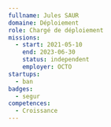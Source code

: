 ```yaml
---
fullname: Jules SAUR
domaine: Déploiement
role: Chargé de déploiement
missions:
  - start: 2021-05-10
    end: 2023-06-30
    status: independent
    employer: OCTO
startups:
  - ban
badges:
  - segur
competences:
  - Croissance
---
```

